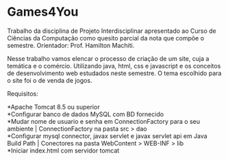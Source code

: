 # Games4You
Trabalho da disciplina de Projeto Interdisciplinar apresentado ao Curso de Ciências da Computação como quesito parcial da nota que compõe o semestre. 
Orientador: Prof. Hamilton Machiti.

Nesse trabalho vamos elencar o processo de criação de um site, cuja a temática e o comércio. Utilizando java, html, css e javascript e os conceitos de desenvolvimento web estudados neste semestre. O tema escolhido para o site foi o de venda de jogos.

Requisitos:

*Apache Tomcat 8.5 ou superior\
*Configurar banco de dados MySQL com BD fornecido\
*Mudar nome de usuario e senha em ConnectionFactory para o seu ambiente | ConnectionFactory na pasta src > dao\
*Configurar mysql connector, javax servlet e javax servlet api em Java Build Path | Conectores na pasta WebContent > WEB-INF > lib\
*Iniciar index.html com servidor tomcat